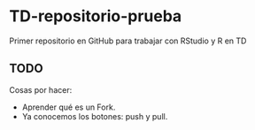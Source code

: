 # TD-repositorio-prueba
Primer repositorio en GitHub para trabajar con RStudio y R en TD

## TODO

Cosas por hacer:
- Aprender qué es un Fork.
- Ya conocemos los botones: push y pull.
